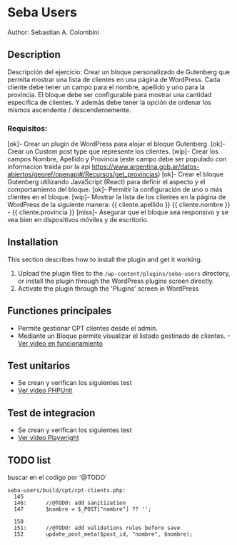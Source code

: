 # Seba Users

Author: Sebastian A. Colombini

## Description

Descripción del ejercicio:
Crear un bloque personalizado de Gutenberg que permita mostrar una lista de clientes en una página de WordPress. Cada cliente debe tener un campo para el nombre, apellido y uno para la provincia. El bloque debe ser configurable para mostrar una cantidad especifica de clientes. Y además debe tener la opción de ordenar los mismos ascendente / descendentemente.

### Requisitos:
[ok]- Crear un plugin de WordPress para alojar el bloque Gutenberg.
[ok]- Crear un Custom post type que represente los clientes.
[wip]- Crear los campos Nombre, Apellido y Provincia (este campo debe ser populado con informacion traida por la api https://www.argentina.gob.ar/datos-abiertos/georef/openapi#/Recursos/get_provincias)
[ok]- Crear el bloque Gutenberg utilizando JavaScript (React) para definir el aspecto y el comportamiento del bloque.
[ok]- Permitir la configuración de uno o más clientes en el bloque.
[wip]- Mostrar la lista de los clientes en la página de WordPress de la siguiente manera: {{ cliente.apellido }} {{ cliente.nombre }} - {{ cliente.provincia }}
[miss]- Asegurar que el bloque sea responsivo y se vea bien en dispositivos móviles y de escritorio.

## Installation

This section describes how to install the plugin and get it working.

1. Upload the plugin files to the `/wp-content/plugins/seba-users` directory, or install the plugin through the WordPress plugins screen directly.
2. Activate the plugin through the 'Plugins' screen in WordPress

## Functiones principales
- Permite gestionar CPT clientes desde el admin.
- Mediante un Bloque permite visualizar el listado gestinado de clientes.
-[Ver video en funcionamiento](https://www.awesomescreenshot.com/video/29778718?key=927c8441b83afeb82619578796d4ae2d)


## Test unitarios

* Se crean y verifican los siguientes test
* [Ver video PHPUnit](https://www.awesomescreenshot.com/video/29778999?key=06dd46e87304e557976fd28b9afc2ca6)

## Test de integracion

* Se crean y verifican los siguientes test
* [Ver video Playwright](https://www.awesomescreenshot.com/video/29778964?key=77af98671fb2bf4bb4cbdd210933e6ec)

## TODO list
buscar en el codigo por '@TODO'

```
seba-users/build/cpt/cpt-clients.php:
  145
  146: 		//@TODO: add sanitization
  147  		$nombre = $_POST["nombre"] ?? '';

  150
  151: 		//@TODO: add validations rules before save
  152  		update_post_meta($post_id, "nombre", $nombre);
```
